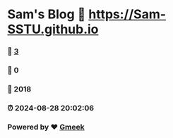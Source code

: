 # Sam's Blog :link: https://Sam-SSTU.github.io 
### :page_facing_up: [3](https://Sam-SSTU.github.io/tag.html) 
### :speech_balloon: 0 
### :hibiscus: 2018 
### :alarm_clock: 2024-08-28 20:02:06 
### Powered by :heart: [Gmeek](https://github.com/Meekdai/Gmeek)
